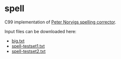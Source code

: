 # spell

C99 implementation of [Peter Norvigs spelling corrector](https://norvig.com/spell-correct.html).

Input files can be downloaded here:
- [big.txt](https://norvig.com/big.txt)
- [spell-testset1.txt](https://norvig.com/spell-testset1.txt)
- [spell-testset2.txt](https://norvig.com/spell-testset2.txt)

